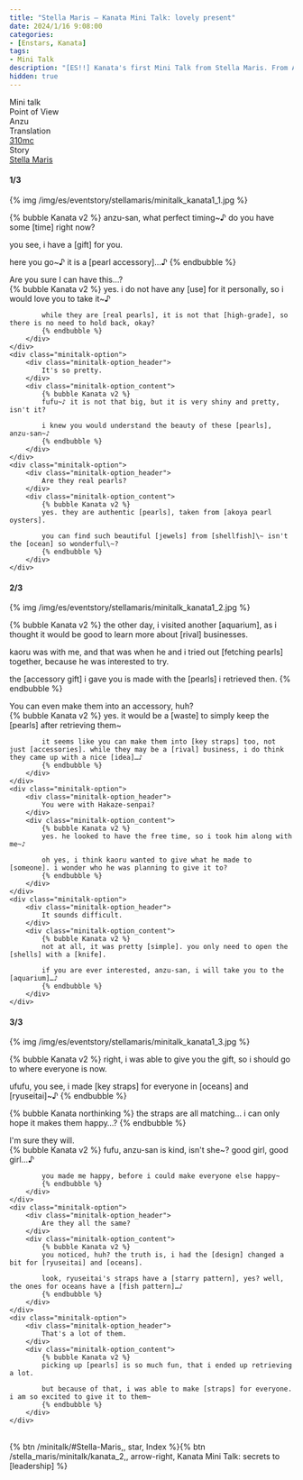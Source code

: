 ```yaml
---
title: "Stella Maris – Kanata Mini Talk: lovely present"
date: 2024/1/16 9:08:00
categories:
- [Enstars, Kanata]
tags:
- Mini Talk
description: "[ES!!] Kanata's first Mini Talk from Stella Maris. From Anzu's POV."
hidden: true
---
```

<div class="three-wrapper" style="--storyColor:#5ac189;--storyColor-rgb:90,193,137;--storyColor-h:147.4;--storyColor-s:45.4%;--storyColor-l:55.5%;">
    <div class="info-area">
        <div class="info">
            <div class="info-item characters">
                <div class="label">
                    Mini talk
                </div>
                <div class="value">
								<a href="/categories/Enstars/Kanata" character="Kanata"></a>
                </div>
            </div>
            <div class="info-item one">
                <div class="label">
                    Point of View
                </div>
                <div class="value">
                    Anzu
                </div>
            </div>
            <div class="info-item two">
                <div class="label">
                    Translation
                </div>
                <div class="value">
                    <a href="/about">310mc</a>
                </div>
            </div>
            <div class="info-item three">
                <div class="label">
                   Story
                </div>
                <div class="value">
                    <a href="/stella_maris">Stella Maris</a>
                </div>
            </div>
        </div>
    </div>
</div>

<!-- more -->

#### <div mt="rare"></div> 1/3

{% img /img/es/eventstory/stellamaris/minitalk_kanata1_1.jpg %}

{% bubble Kanata v2 %}
anzu-san, what perfect timing~♪ do you have some [time] right now?

you see, i have a [gift] for you.

here you go~♪ it is a [pearl accessory]…♪
{% endbubble %}

<div class="minitalk" character="Anzu">
    <div class="minitalk-option">
        <div class="minitalk-option_header">
            Are you sure I can have this…?
        </div>
        <div class="minitalk-option_content">
            {% bubble Kanata v2 %}
            yes. i do not have any [use] for it personally, so i would love you to take it~♪

            while they are [real pearls], it is not that [high-grade], so there is no need to hold back, okay?
			{% endbubble %}
        </div>
    </div>
    <div class="minitalk-option">
        <div class="minitalk-option_header">
            It's so pretty.
        </div>
        <div class="minitalk-option_content">
            {% bubble Kanata v2 %}
            fufu~♪ it is not that big, but it is very shiny and pretty, isn't it?

            i knew you would understand the beauty of these [pearls], anzu-san~♪
			{% endbubble %}
        </div>
    </div>
    <div class="minitalk-option">
        <div class="minitalk-option_header">
            Are they real pearls?
        </div>
        <div class="minitalk-option_content">
            {% bubble Kanata v2 %}
            yes. they are authentic [pearls], taken from [akoya pearl oysters].

            you can find such beautiful [jewels] from [shellfish]\~ isn't the [ocean] so wonderful\~?
			{% endbubble %}
        </div>
    </div>
</div>

#### <div mt="rare"></div> 2/3

{% img /img/es/eventstory/stellamaris/minitalk_kanata1_2.jpg %}

{% bubble Kanata v2 %}
the other day, i visited another [aquarium], as i thought it would be good to learn more about [rival] businesses.

kaoru was with me, and that was when he and i tried out [fetching pearls] together, because he was interested to try.

the [accessory gift] i gave you is made with the [pearls] i retrieved then.
{% endbubble %}

<div class="minitalk" character="Anzu">
    <div class="minitalk-option">
        <div class="minitalk-option_header">
            You can even make them into an accessory, huh?
        </div>
        <div class="minitalk-option_content">
            {% bubble Kanata v2 %}
            yes. it would be a [waste] to simply keep the [pearls] after retrieving them~

            it seems like you can make them into [key straps] too, not just [accessories]. while they may be a [rival] business, i do think they came up with a nice [idea]…♪
			{% endbubble %}
        </div>
    </div>
    <div class="minitalk-option">
        <div class="minitalk-option_header">
            You were with Hakaze-senpai?
        </div>
        <div class="minitalk-option_content">
            {% bubble Kanata v2 %}
            yes. he looked to have the free time, so i took him along with me~♪

            oh yes, i think kaoru wanted to give what he made to [someone]. i wonder who he was planning to give it to?
			{% endbubble %}
        </div>
    </div>
    <div class="minitalk-option">
        <div class="minitalk-option_header">
            It sounds difficult.
        </div>
        <div class="minitalk-option_content">
            {% bubble Kanata v2 %}
            not at all, it was pretty [simple]. you only need to open the [shells] with a [knife].

            if you are ever interested, anzu-san, i will take you to the [aquarium]…♪
			{% endbubble %}
        </div>
    </div>
</div>

#### <div mt="rare"></div> 3/3

{% img /img/es/eventstory/stellamaris/minitalk_kanata1_3.jpg %}

{% bubble Kanata v2 %}
right, i was able to give you the gift, so i should go to where everyone is now.

ufufu, you see, i made [key straps] for everyone in [oceans] and [ryuseitai]~♪
{% endbubble %}

{% bubble Kanata northinking %}
the straps are all matching… i can only hope it makes them happy…?
{% endbubble %}

<div class="minitalk" character="Anzu">
    <div class="minitalk-option">
        <div class="minitalk-option_header">
          I'm sure they will.
        </div>
        <div class="minitalk-option_content">
            {% bubble Kanata v2 %}
            fufu, anzu-san is kind, isn't she~? good girl, good girl…♪

            you made me happy, before i could make everyone else happy~
			{% endbubble %}
        </div>
    </div>
    <div class="minitalk-option">
        <div class="minitalk-option_header">
            Are they all the same?
        </div>
        <div class="minitalk-option_content">
            {% bubble Kanata v2 %}
            you noticed, huh? the truth is, i had the [design] changed a bit for [ryuseitai] and [oceans].

            look, ryuseitai's straps have a [starry pattern], yes? well, the ones for oceans have a [fish pattern]…♪
			{% endbubble %}
        </div>
    </div>
    <div class="minitalk-option">
        <div class="minitalk-option_header">
            That's a lot of them.
        </div>
        <div class="minitalk-option_content">
            {% bubble Kanata v2 %}
            picking up [pearls] is so much fun, that i ended up retrieving a lot.

            but because of that, i was able to make [straps] for everyone. i am so excited to give it to them~
			{% endbubble %}
        </div>
    </div>
</div>
<br>
<div toc>{% btn /minitalk/#Stella-Maris,, star, Index %}{% btn /stella_maris/minitalk/kanata_2,, arrow-right, Kanata Mini Talk: secrets to [leadership] %}</div>
